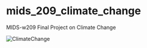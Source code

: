 # mids_209_climate_change
MIDS-w209 Final Project on Climate Change

![ClimateChange](../img/Climate_change_pillars.jpeg)

